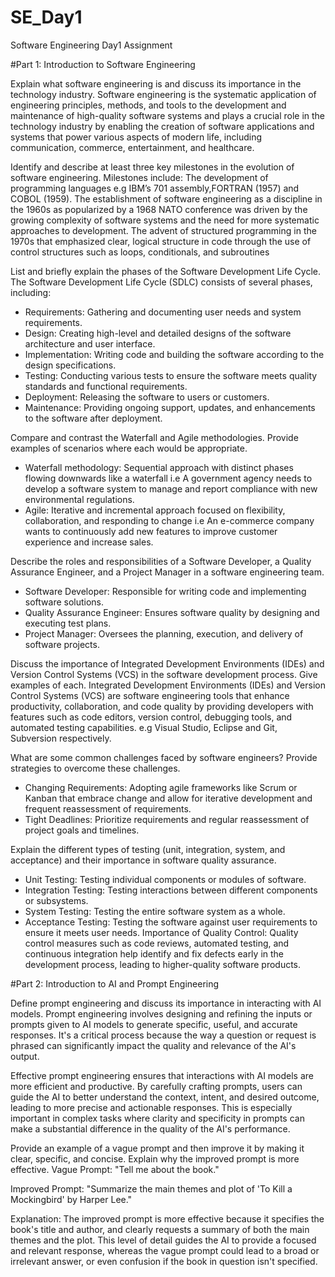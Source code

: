 # SE_Day1
Software Engineering Day1 Assignment

#Part 1: Introduction to Software Engineering

Explain what software engineering is and discuss its importance in the technology industry.
Software engineering is the systematic application of engineering principles, methods, and tools to the development and maintenance of high-quality software systems and plays a crucial role in the technology industry by enabling the creation of software applications and systems that power various aspects of modern life, including communication, commerce, entertainment, and healthcare. 

Identify and describe at least three key milestones in the evolution of software engineering.
Milestones include:
The development of programming languages e.g IBM’s 701 assembly,FORTRAN (1957) and COBOL (1959).
The establishment of software engineering as a discipline in the 1960s as popularized by a 1968 NATO conference was driven by the growing complexity of software systems and the need for more systematic approaches to development.
The advent of structured programming in the 1970s that emphasized clear, logical structure in code through the use of control structures such as loops, conditionals, and subroutines

List and briefly explain the phases of the Software Development Life Cycle.
The Software Development Life Cycle (SDLC) consists of several phases, including:
  - Requirements: Gathering and documenting user needs and system requirements.
  - Design: Creating high-level and detailed designs of the software architecture and user interface.
  - Implementation: Writing code and building the software according to the design specifications.
  - Testing: Conducting various tests to ensure the software meets quality standards and functional requirements.
  - Deployment: Releasing the software to users or customers.
  - Maintenance: Providing ongoing support, updates, and enhancements to the software after deployment.

Compare and contrast the Waterfall and Agile methodologies. Provide examples of scenarios where each would be appropriate.
 -  Waterfall methodology: Sequential approach with distinct phases flowing downwards like a waterfall i.e A government agency needs to develop a software system to manage and report compliance with new environmental regulations.
  - Agile: Iterative and incremental approach focused on flexibility, collaboration, and responding to change i.e An e-commerce company wants to continuously add new features to improve customer experience and increase sales.

Describe the roles and responsibilities of a Software Developer, a Quality Assurance Engineer, and a Project Manager in a software engineering team.
 - Software Developer: Responsible for writing code and implementing software solutions.
  - Quality Assurance Engineer: Ensures software quality by designing and executing test plans.
  - Project Manager: Oversees the planning, execution, and delivery of software projects.

Discuss the importance of Integrated Development Environments (IDEs) and Version Control Systems (VCS) in the software development process. Give examples of each.
Integrated Development Environments (IDEs) and Version Control Systems (VCS) are software engineering tools that enhance productivity, collaboration, and code quality by providing developers with features such as code editors, version control, debugging tools, and automated testing capabilities. e.g Visual Studio, Eclipse and Git, Subversion respectively.

What are some common challenges faced by software engineers? Provide strategies to overcome these challenges.
- Changing Requirements: Adopting agile frameworks like Scrum or Kanban that embrace change and allow for iterative development and frequent reassessment of requirements.
- Tight Deadlines: Prioritize requirements and regular reassessment of project goals and timelines.

Explain the different types of testing (unit, integration, system, and acceptance) and their importance in software quality assurance.
  - Unit Testing: Testing individual components or modules of software.
  - Integration Testing: Testing interactions between different components or subsystems.
  - System Testing: Testing the entire software system as a whole.
  - Acceptance Testing: Testing the software against user requirements to ensure it meets user needs.
Importance of Quality Control: Quality control measures such as code reviews, automated testing, and continuous integration help identify and fix defects early in the development process, leading to higher-quality software products.

#Part 2: Introduction to AI and Prompt Engineering

Define prompt engineering and discuss its importance in interacting with AI models.
Prompt engineering involves designing and refining the inputs or prompts given to AI models to generate specific, useful, and accurate responses. It's a critical process because the way a question or request is phrased can significantly impact the quality and relevance of the AI's output.

Effective prompt engineering ensures that interactions with AI models are more efficient and productive. By carefully crafting prompts, users can guide the AI to better understand the context, intent, and desired outcome, leading to more precise and actionable responses. This is especially important in complex tasks where clarity and specificity in prompts can make a substantial difference in the quality of the AI's performance.

Provide an example of a vague prompt and then improve it by making it clear, specific, and concise. Explain why the improved prompt is more effective.
Vague Prompt:
"Tell me about the book."

Improved Prompt:
"Summarize the main themes and plot of 'To Kill a Mockingbird' by Harper Lee."

Explanation:
The improved prompt is more effective because it specifies the book's title and author, and clearly requests a summary of both the main themes and the plot. This level of detail guides the AI to provide a focused and relevant response, whereas the vague prompt could lead to a broad or irrelevant answer, or even confusion if the book in question isn't specified.
